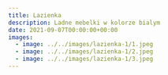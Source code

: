 ```yaml
---
title: Lazienka
description: Ladne mebelki w kolorze bialym
date: 2021-09-07T00:00:00+00:00
images:
  - image: ../../images/lazienka-1/1.jpeg
  - image: ../../images/lazienka-1/2.jpeg
  - image: ../../images/lazienka-1/3.jpeg
---
```


